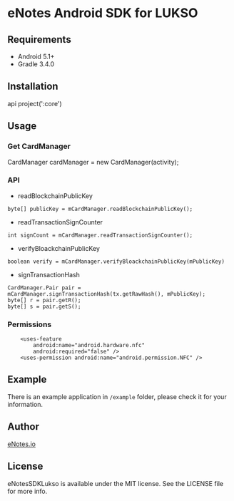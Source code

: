# eNotes Android SDK for LUKSO

## Requirements

- Android 5.1+
- Gradle 3.4.0

## Installation

api project(':core')

## Usage

### Get CardManager

CardManager cardManager = new CardManager(activity);

### API

- readBlockchainPublicKey
```
byte[] publicKey = mCardManager.readBlockchainPublicKey();

```

- readTransactionSignCounter
```
int signCount = mCardManager.readTransactionSignCounter();
```

- verifyBloackchainPublicKey
```
boolean verify = mCardManager.verifyBloackchainPublicKey(mPublicKey)
```

- signTransactionHash
```
CardManager.Pair pair = mCardManager.signTransactionHash(tx.getRawHash(), mPublicKey);
byte[] r = pair.getR();
byte[] s = pair.getS();
```

### Permissions

```
    <uses-feature
        android:name="android.hardware.nfc"
        android:required="false" />
    <uses-permission android:name="android.permission.NFC" />
```

## Example

There is an example application in ```/example``` folder, please check it for your information.

## Author

[eNotes.io](https://enotes.io)

## License

eNotesSDKLukso is available under the MIT license. See the LICENSE file for more info.
